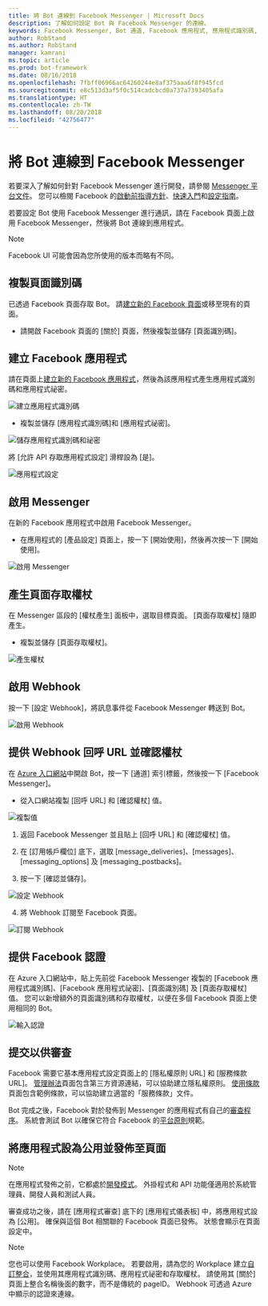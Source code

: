 ```yaml
---
title: 將 Bot 連線到 Facebook Messenger | Microsoft Docs
description: 了解如何設定 Bot 與 Facebook Messenger 的連線。
keywords: Facebook Messenger, Bot 通道, Facebook 應用程式, 應用程式識別碼, 應用程式祕密, Facebook Bot, 認證
author: RobStand
ms.author: RobStand
manager: kamrani
ms.topic: article
ms.prod: bot-framework
ms.date: 08/16/2018
ms.openlocfilehash: 7fbff06966ac64260244e8af375aaa6f8f945fcd
ms.sourcegitcommit: e8c513d3af5f0c514cadcbcd0a737a7393405afa
ms.translationtype: HT
ms.contentlocale: zh-TW
ms.lasthandoff: 08/20/2018
ms.locfileid: "42756477"
---
```

# <a name="connect-a-bot-to-facebook-messenger"></a>將 Bot 連線到 Facebook Messenger

若要深入了解如何針對 Facebook Messenger 進行開發，請參閱 [Messenger 平台文件](https://developers.facebook.com/docs/messenger-platform)。 您可以檢閱 Facebook 的[啟動前指導方針](https://developers.facebook.com/docs/messenger-platform/product-overview/launch#app_public)、[快速入門](https://developers.facebook.com/docs/messenger-platform/guides/quick-start)和[設定指南](https://developers.facebook.com/docs/messenger-platform/guides/setup)。

若要設定 Bot 使用 Facebook Messenger 進行通訊，請在 Facebook 頁面上啟用 Facebook Messenger，然後將 Bot 連線到應用程式。

> [!NOTE]
> Facebook UI 可能會因為您所使用的版本而略有不同。

## <a name="copy-the-page-id"></a>複製頁面識別碼

已透過 Facebook 頁面存取 Bot。 請[建立新的 Facebook 頁面](https://www.facebook.com/bookmarks/pages)或移至現有的頁面。

* 請開啟 Facebook 頁面的 [關於] 頁面，然後複製並儲存 [頁面識別碼]。

## <a name="create-a-facebook-app"></a>建立 Facebook 應用程式

請在頁面上[建立新的 Facebook 應用程式](https://developers.facebook.com/quickstarts/?platform=web)，然後為該應用程式產生應用程式識別碼和應用程式祕密。

![建立應用程式識別碼](~/media/channels/FB-CreateAppId.png)

* 複製並儲存 [應用程式識別碼]和 [應用程式祕密]。

![儲存應用程式識別碼和祕密](~/media/channels/FB-get-appid.png)

將 [允許 API 存取應用程式設定] 滑桿設為 [是]。

![應用程式設定](~/media/bot-service-channel-connect-facebook/api_settings.png)

## <a name="enable-messenger"></a>啟用 Messenger


在新的 Facebook 應用程式中啟用 Facebook Messenger。

* 在應用程式的 [產品設定] 頁面上，按一下 [開始使用]，然後再次按一下 [開始使用]。


![啟用 Messenger](~/media/channels/FB-AddMessaging1.png)

## <a name="generate-a-page-access-token"></a>產生頁面存取權杖

在 Messenger 區段的 [權杖產生] 面板中，選取目標頁面。 [頁面存取權杖] 隨即產生。

* 複製並儲存 [頁面存取權杖]。

![產生權杖](~/media/channels/FB-generateToken.png)

## <a name="enable-webhooks"></a>啟用 Webhook

按一下 [設定 Webhook]，將訊息事件從 Facebook Messenger 轉送到 Bot。

![啟用 Webhook](~/media/channels/FB-webhook.png)

## <a name="provide-webhook-callback-url-and-verify-token"></a>提供 Webhook 回呼 URL 並確認權杖

在 [Azure 入口網站](https://portal.azure.com/)中開啟 Bot，按一下 [通道] 索引標籤，然後按一下 [Facebook Messenger]。

* 從入口網站複製 [回呼 URL] 和 [確認權杖] 值。

![複製值](~/media/channels/fb-callbackVerify.png)

1. 返回 Facebook Messenger 並且貼上 [回呼 URL] 和 [確認權杖] 值。

2. 在 [訂用帳戶欄位] 底下，選取 [message\_deliveries]、[messages]、[messaging\_options] 及 [messaging\_postbacks]。

3. 按一下 [確認並儲存]。

![設定 Webhook](~/media/channels/FB-webhookConfig.png)

4. 將 Webhook 訂閱至 Facebook 頁面。

![訂閱 Webhook](~/media/bot-service-channel-connect-facebook/subscribe-webhook.png)


## <a name="provide-facebook-credentials"></a>提供 Facebook 認證

在 Azure 入口網站中，貼上先前從 Facebook Messenger 複製的 [Facebook 應用程式識別碼]、[Facebook 應用程式祕密]、[頁面識別碼] 及 [頁面存取權杖] 值。 您可以新增額外的頁面識別碼和存取權杖，以便在多個 Facebook 頁面上使用相同的 Bot。

![輸入認證](~/media/channels/fb-credentials2.png)

## <a name="submit-for-review"></a>提交以供審查

Facebook 需要它基本應用程式設定頁面上的 [隱私權原則 URL] 和 [服務條款 URL]。 [管理辦法](https://aka.ms/bf-conduct)頁面包含第三方資源連結，可以協助建立隱私權原則。 [使用條款](https://aka.ms/bf-terms)頁面包含範例條款，可以協助建立適當的「服務條款」文件。

Bot 完成之後，Facebook 對於發佈到 Messenger 的應用程式有自己的[審查程序](https://developers.facebook.com/docs/messenger-platform/app-review)。 系統會測試 Bot 以確保它符合 Facebook 的[平台原則](https://developers.facebook.com/docs/messenger-platform/policy-overview)規範。

## <a name="make-the-app-public-and-publish-the-page"></a>將應用程式設為公用並發佈至頁面

> [!NOTE]
> 在應用程式發佈之前，它都處於[開發模式](https://developers.facebook.com/docs/apps/managing-development-cycle)。 外掛程式和 API 功能僅適用於系統管理員、開發人員和測試人員。

審查成功之後，請在 [應用程式審查] 底下的 [應用程式儀表板] 中，將應用程式設為 [公用]。
確保與這個 Bot 相關聯的 Facebook 頁面已發佈。 狀態會顯示在頁面設定中。

> [!NOTE]
> 您也可以使用 Facebook Workplace。 若要啟用，請為您的 Workplace 建立[自訂整合](https://developers.facebook.com/docs/workplace/custom-integrations-new)，並使用其應用程式識別碼、應用程式祕密和存取權杖。 請使用其 [關於] 頁面上整合名稱後面的數字，而不是傳統的 pageID。 Webhook 可透過 Azure 中顯示的認證來連線。
